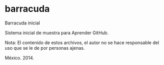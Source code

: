 barracuda
=========

Barracuda inicial


Sistema inicial de muestra para Aprender GitHub.


Nota: El contenido de estos archivos, el autor no se hace responsable del uso que se le de por personas ajenas.


México. 2014.

